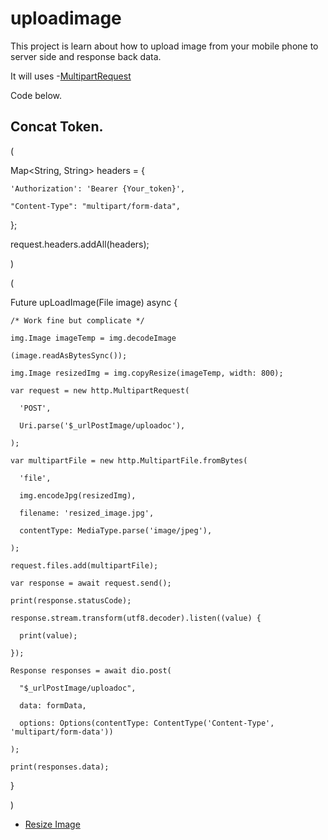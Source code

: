 # uploadimage

This project is learn about how to upload image from your mobile phone to server side and response back data.

It will uses -[MultipartRequest](https://pub.dev/documentation/http/latest/http/MultipartRequest-class.html)

Code below.


## Concat Token.

(

  Map<String, String> headers = {
    
    'Authorization': 'Bearer {Your_token}',

    "Content-Type": "multipart/form-data",

  };

  request.headers.addAll(headers);
  
  
)

(

   Future upLoadImage(File image) async {

    /* Work fine but complicate */

    img.Image imageTemp = img.decodeImage

    (image.readAsBytesSync());

    img.Image resizedImg = img.copyResize(imageTemp, width: 800);

    var request = new http.MultipartRequest(

      'POST',

      Uri.parse('$_urlPostImage/uploadoc'),

    );

    var multipartFile = new http.MultipartFile.fromBytes(

      'file',

      img.encodeJpg(resizedImg),

      filename: 'resized_image.jpg',

      contentType: MediaType.parse('image/jpeg'),

    );

    request.files.add(multipartFile);

    var response = await request.send();

    print(response.statusCode);

    response.stream.transform(utf8.decoder).listen((value) {

      print(value);

    });

    Response responses = await dio.post(

      "$_urlPostImage/uploadoc", 

      data: formData, 

      options: Options(contentType: ContentType('Content-Type', 'multipart/form-data'))

    );

    print(responses.data);

   }
    
)

- [Resize Image](https://stackoverflow.com/questions/52603614/flutter-resize-image-before-upload?answertab=votes#tab-top)

